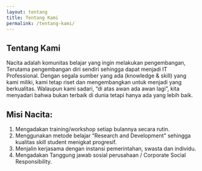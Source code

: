 ```yaml
---
layout: tentang
title: Tentang Kami
permalink: /tentang-kami/
---
```


## Tentang Kami

Nacita adalah komunitas belajar yang ingin melakukan pengembangan, Terutama pengembangan diri sendiri sehingga dapat menjadi IT Professional. Dengan segala sumber yang ada (knowledge & skill) yang kami miliki, kami tetap riset dan mengembangkan untuk menjadi yang berkualitas. Walaupun kami sadari, “di atas awan ada awan lagi”, kita menyadari bahwa bukan terbaik di dunia tetapi hanya ada yang lebih baik.

## Misi Nacita:

1. Mengadakan training/workshop setiap bulannya secara rutin.
2. Menggunakan  metode belajar  “Research and Development” sehingga kualitas skill student menigkat progresif.
3. Menjalin kerjasama dengan instansi pemerintahan, swasta dan individu.
4. Mengadakan Tanggung jawab sosial perusahaan / Corporate Social Responsibility.
